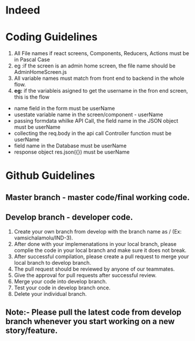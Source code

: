# Indeed




# Coding Guidelines
 1. All File names if react screens, Components, Reducers, Actions must be in Pascal Case
 1. eg :if the screen is an admin home screen, the file name should be AdminHomeScreen.js
 1. All variable names must match from front end to backend in the whole flow.
 1. <b>eg:</b> if the variableis asigned to get the username in the fron end screen, this is the flow
  *  name field in the form must be userName
  *  usestate variable name in the screen/component - userName
  *  passing formdata whilke API Call, the field name in the JSON object must be userName
  *  collecting the req.body in the api call Controller function must be userName
  *  field name in the Database must be userName
  *  response object res.json({}) must be userName

# Github Guidelines

## Master branch - master code/final working code.
## Develop branch - developer code.

1. Create your own branch from develop with the branch name as <you name>/<user story> (Ex: vamsichalamolu/IND-3).
2. After done with your implemenatations in your local branch, please complie the code in your local branch and make sure it does not break.
3. After successful compilation, please create a pull request to merge your local branch to develop branch.
4. The pull request should be reviewed by anyone of our teammates.
5. Give the approval for pull requests after successful review.
6. Merge your code into develop branch.
7. Test your code in develop branch once.
8. Delete your individual branch.
 
## Note:- Please pull the latest code from develop branch whenever you start working on a new story/feature.
